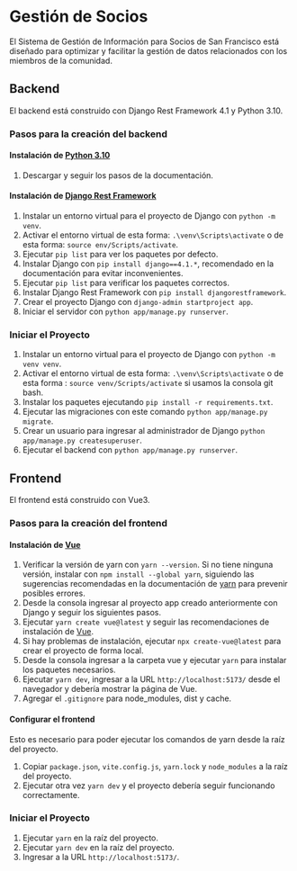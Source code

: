 # Gestión de Socios

El Sistema de Gestión de Información para Socios de San Francisco está diseñado para optimizar y facilitar la gestión de datos relacionados con los miembros de la comunidad.

## Backend

El backend está construido con Django Rest Framework 4.1 y Python 3.10.

### Pasos para la creación del backend

#### Instalación de [Python 3.10](https://www.python.org/downloads/)
1. Descargar y seguir los pasos de la documentación.

#### Instalación de [Django Rest Framework](https://www.django-rest-framework.org/)
1. Instalar un entorno virtual para el proyecto de Django con `python -m venv`.
2. Activar el entorno virtual de esta forma: `.\venv\Scripts\activate` o de esta forma: `source env/Scripts/activate`.
3. Ejecutar `pip list` para ver los paquetes por defecto.
4. Instalar Django con `pip install django==4.1.*`, recomendado en la documentación para evitar inconvenientes.
5. Ejecutar `pip list` para verificar los paquetes correctos.
6. Instalar Django Rest Framework con `pip install djangorestframework`.
7. Crear el proyecto Django con `django-admin startproject app`.
8. Iniciar el servidor con `python app/manage.py runserver`.

### Iniciar el Proyecto
1. Instalar un entorno virtual para el proyecto de Django con `python -m venv venv`.
2. Activar el entorno virtual de esta forma: `.\venv\Scripts\activate` o de esta forma : `source venv/Scripts/activate` si usamos la consola git bash.
3. Instalar los paquetes ejecutando `pip install -r requirements.txt`.
4. Ejecutar las migraciones con este comando `python app/manage.py migrate`.
5. Crear un usuario para ingresar al administrador de Django `python app/manage.py createsuperuser`.
6. Ejecutar el backend con `python app/manage.py runserver`.

## Frontend

El frontend está construido con Vue3.

### Pasos para la creación del frontend

#### Instalación de [Vue](https://vuejs.org/guide/quick-start)
1. Verificar la versión de yarn con `yarn --version`. Si no tiene ninguna versión, instalar con `npm install --global yarn`, siguiendo las sugerencias recomendadas en la documentación de [yarn](https://yarnpkg.com/getting-started/install) para prevenir posibles errores.
2. Desde la consola ingresar al proyecto app creado anteriormente con Django y seguir los siguientes pasos.
3. Ejecutar `yarn create vue@latest` y seguir las recomendaciones de instalación de [Vue](https://vuejs.org/guide/quick-start).
4. Si hay problemas de instalación, ejecutar `npx create-vue@latest` para crear el proyecto de forma local.
5. Desde la consola ingresar a la carpeta vue y ejecutar `yarn` para instalar los paquetes necesarios.
6. Ejecutar `yarn dev`, ingresar a la URL `http://localhost:5173/` desde el navegador y debería mostrar la página de Vue.
7. Agregar el `.gitignore` para node_modules, dist y cache.

#### Configurar el frontend
Esto es necesario para poder ejecutar los comandos de yarn desde la raíz del proyecto.
  1. Copiar `package.json`, `vite.config.js`, `yarn.lock` y `node_modules` a la raíz del proyecto.
  2. Ejecutar otra vez `yarn dev` y el proyecto debería seguir funcionando correctamente.

### Iniciar el Proyecto
1. Ejecutar `yarn` en la raíz del proyecto.
2. Ejecutar `yarn dev` en la raíz del proyecto.
3. Ingresar a la URL `http://localhost:5173/`.